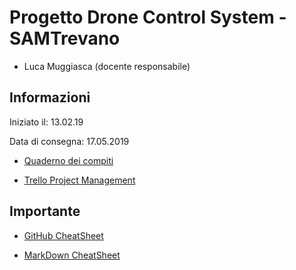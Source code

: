 # Progetto Drone Control System - SAMTrevano

- Luca Muggiasca (docente responsabile)

## Informazioni

Iniziato il: 13.02.19

Data di consegna: 17.05.2019

- [Quaderno dei compiti](Documentazione/Extra/muggiasca_qdc_pilotaggioDrone.pdf)

- [Trello Project Management](https://trello.com/b/tc1QgVuj/dronecontrolsystem)

## Importante

- [GitHub CheatSheet](Guide/github-cheatsheet.pdf)

- [MarkDown CheatSheet](Guide/markdownCheatSheet.md)